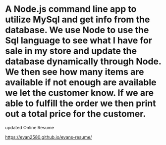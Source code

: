 # A Node.js command line app to utilize MySql and get info from the database.  We use Node to use the Sql language to see what I have for sale in my store and update the database dynamically through Node.  We then see how many items are available if not enough are available we let the customer know.  If we are able to fulfill the order we then print out a total price for the customer.

updated Online Resume

https://evan2580.github.io/evans-resume/

